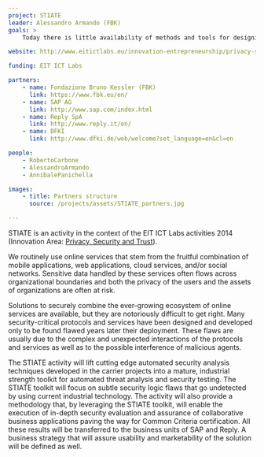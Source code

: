 ```yaml
---
project: STIATE
leader: Alessandro Armando (FBK)
goals: >
    Today there is little availability of methods and tools for designing and assessing interaction patterns for high security and critical systems. Any large enterprise with strong security need or services to provide to a vast number of people will be keen to utilize STIATE toolkit and methodology as the risk mitigation effects will largely outweigh the cost of the solution. The go to market strategy relies on the presence in the consortium of a system integrator and consultancy with presence across Europe. The solution will be delivered within Reply as part of the consultancy commercial offering, with a dedicated team that will initially deliver across EU. This approach leverages a consolidated practice and will allow exploitation of target markets. The outputs of the activity will strengthen the ICT security industry in Europe - by automating threat analysis and security testing - and will significantly add to the competitive advantage of the products and services of the industrial partners (SAP and Reply). The activity will also allow the involved research institutions (FBK and DFKI) to identify new scientific challenges and opportunities and will thus ultimately strengthen their knowledge and technical skills in this key area.

website: http://www.eitictlabs.eu/innovation-entrepreneurship/privacy-security-trust/security-threat-identification-and-testing-stiate/

funding: EIT ICT Labs

partners:
    - name: Fondazione Bruno Kessler (FBK)
      link: https://www.fbk.eu/en/
    - name: SAP AG
      link: http://www.sap.com/index.html
    - name: Reply SpA
      link: http://www.reply.it/en/
    - name: DFKI
      link: http://www.dfki.de/web/welcome?set_language=en&cl=en

people:
    - RobertoCarbone
    - AlessandroArmando
    - AnnibalePanichella

images:
    - title: Partners structure
      source: /projects/assets/STIATE_partners.jpg

---
```


STIATE is an activity in the context of the EIT ICT Labs activities 2014 (Innovation Area: [Privacy, Security and Trust](http://www.eitictlabs.eu/innovation-areas/privacy-security-trust-in-information-society/)).

We routinely use online services that stem from the fruitful combination of mobile applications, web applications, cloud services, and/or social networks. Sensitive data handled by these services often flows across organizational boundaries and both the privacy of the users and the assets of organizations are often at risk.

Solutions to securely combine the ever-growing ecosystem of online services are available, but they are notoriously difficult to get right. Many security-critical protocols and services have been designed and developed only to be found flawed years later their deployment. These flaws are usually due to the complex and unexpected interactions of the protocols and services as well as to the possible interference of malicious agents.

The STIATE activity will lift cutting edge automated security analysis techniques developed in the carrier projects into a mature, industrial strength toolkit for automated threat analysis and security testing. The STIATE toolkit will focus on subtle security logic flaws that go undetected by using current industrial technology.
The activity will also provide a methodology that, by leveraging the STIATE toolkit, will enable the execution of in-depth security evaluation and assurance of collaborative business applications paving the way for Common Criteria certification. All these results will be transferred to the business units of SAP and Reply. A business strategy that will assure usability and marketability of the solution will be defined as well.